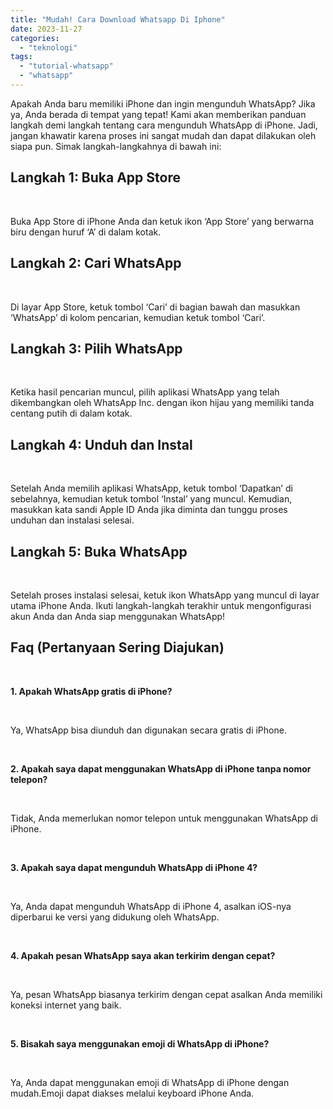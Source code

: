 ```yaml
---
title: "Mudah! Cara Download Whatsapp Di Iphone"
date: 2023-11-27
categories: 
  - "teknologi"
tags: 
  - "tutorial-whatsapp"
  - "whatsapp"
---
```


Apakah Anda baru memiliki iPhone dan ingin mengunduh WhatsApp? Jika ya, Anda berada di tempat yang tepat! Kami akan memberikan panduan langkah demi langkah tentang cara mengunduh WhatsApp di iPhone. Jadi, jangan khawatir karena proses ini sangat mudah dan dapat dilakukan oleh siapa pun. Simak langkah-langkahnya di bawah ini:

## Langkah 1: Buka App Store

 

Buka App Store di iPhone Anda dan ketuk ikon ‘App Store’ yang berwarna biru dengan huruf ‘A’ di dalam kotak.

## Langkah 2: Cari WhatsApp

 

Di layar App Store, ketuk tombol ‘Cari’ di bagian bawah dan masukkan ‘WhatsApp’ di kolom pencarian, kemudian ketuk tombol ‘Cari’.

## Langkah 3: Pilih WhatsApp

 

Ketika hasil pencarian muncul, pilih aplikasi WhatsApp yang telah dikembangkan oleh WhatsApp Inc. dengan ikon hijau yang memiliki tanda centang putih di dalam kotak.

## Langkah 4: Unduh dan Instal

 

Setelah Anda memilih aplikasi WhatsApp, ketuk tombol ‘Dapatkan’ di sebelahnya, kemudian ketuk tombol ‘Instal’ yang muncul. Kemudian, masukkan kata sandi Apple ID Anda jika diminta dan tunggu proses unduhan dan instalasi selesai.

## Langkah 5: Buka WhatsApp

 

Setelah proses instalasi selesai, ketuk ikon WhatsApp yang muncul di layar utama iPhone Anda. Ikuti langkah-langkah terakhir untuk mengonfigurasi akun Anda dan Anda siap menggunakan WhatsApp!

## Faq (Pertanyaan Sering Diajukan)

 

**1\. Apakah WhatsApp gratis di iPhone?**

 

Ya, WhatsApp bisa diunduh dan digunakan secara gratis di iPhone.

 

**2\. Apakah saya dapat menggunakan WhatsApp di iPhone tanpa nomor telepon?**

 

Tidak, Anda memerlukan nomor telepon untuk menggunakan WhatsApp di iPhone.

 

**3\. Apakah saya dapat mengunduh WhatsApp di iPhone 4?**

 

Ya, Anda dapat mengunduh WhatsApp di iPhone 4, asalkan iOS-nya diperbarui ke versi yang didukung oleh WhatsApp.

 

**4\. Apakah pesan WhatsApp saya akan terkirim dengan cepat?**

 

Ya, pesan WhatsApp biasanya terkirim dengan cepat asalkan Anda memiliki koneksi internet yang baik.

 

**5\. Bisakah saya menggunakan emoji di WhatsApp di iPhone?**

 

Ya, Anda dapat menggunakan emoji di WhatsApp di iPhone dengan mudah.Emoji dapat diakses melalui keyboard iPhone Anda.
